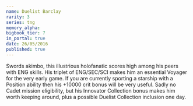 ```yaml
---
name: Duelist Barclay
rarity: 3
series: tng
memory_alpha:
bigbook_tier: 7
in_portal: true
date: 26/05/2016
published: true
---
```


Swords akimbo, this illustrious holofanatic scores high among his peers with ENG skills. His triplet of ENG/SEC/SCI makes him an essential Voyager for the very early game. If you are currently sporting a starship with a Position ability then his +10000 crit bonus will be very useful. Sadly no Cadet mission eligibility, but his Innovator Collection bonus makes him worth keeping around, plus a possible Duelist Collection inclusion one day.
